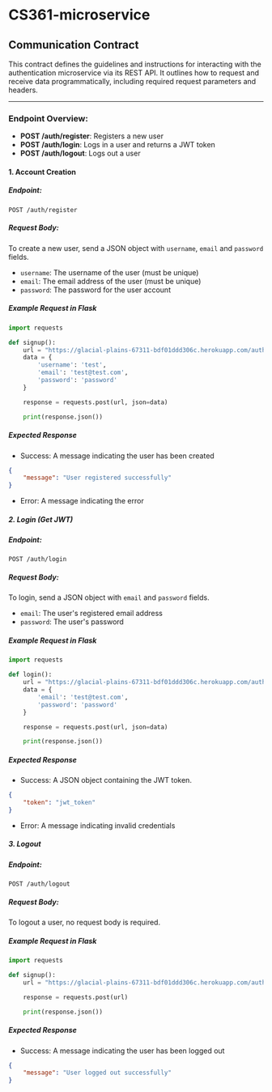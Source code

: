 # CS361-microservice

## Communication Contract

This contract defines the guidelines and instructions for interacting with the authentication microservice via its REST API. It outlines how to request and receive data programmatically, including required request parameters and headers.

---

### Endpoint Overview:
- **POST /auth/register**: Registers a new user
- **POST /auth/login**: Logs in a user and returns a JWT token
- **POST /auth/logout**: Logs out a user

#### 1. Account Creation

##### Endpoint:
`POST /auth/register`

##### Request Body:
To create a new user, send a JSON object with `username`, `email` and `password` fields.
- `username`: The username of the user (must be unique)
- `email`: The email address of the user (must be unique)
- `password`: The password for the user account

##### Example Request in Flask
```python
import requests

def signup():
    url = "https://glacial-plains-67311-bdf01ddd306c.herokuapp.com/auth/register"
    data = {
        'username': 'test',
        'email': 'test@test.com',
        'password': 'password'
    }

    response = requests.post(url, json=data)

    print(response.json())
```

##### Expected Response
- Success: A message indicating the user has been created
```json
{
    "message": "User registered successfully"
}
```

- Error: A message indicating the error

##### 2. Login (Get JWT)

##### Endpoint:
`POST /auth/login`

##### Request Body:
To login, send a JSON object with `email` and `password` fields.
- `email`: The user's registered email address
- `password`: The user's password

##### Example Request in Flask
```python
import requests

def login():
    url = "https://glacial-plains-67311-bdf01ddd306c.herokuapp.com/auth/login"
    data = {
        'email': 'test@test.com',
        'password': 'password'
    }

    response = requests.post(url, json=data)

    print(response.json())
```

##### Expected Response
- Success: A JSON object containing the JWT token.
```json
{
    "token": "jwt_token"
}
```

- Error: A message indicating invalid credentials

##### 3. Logout

##### Endpoint:
`POST /auth/logout`

##### Request Body:
To logout a user, no request body is required.

##### Example Request in Flask
```python
import requests

def signup():
    url = "https://glacial-plains-67311-bdf01ddd306c.herokuapp.com/auth/logout"

    response = requests.post(url)

    print(response.json())
```

##### Expected Response
- Success: A message indicating the user has been logged out
```json
{
    "message": "User logged out successfully"
}
```